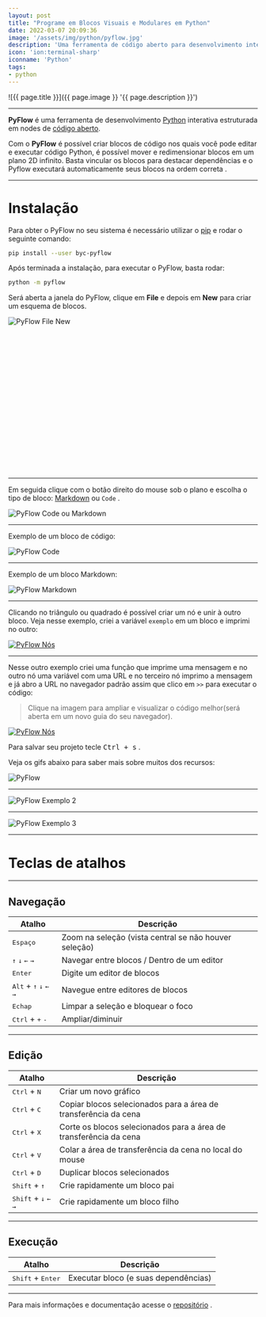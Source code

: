 ```yaml
---
layout: post
title: "Programe em Blocos Visuais e Modulares em Python"
date: 2022-03-07 20:09:36
image: '/assets/img/python/pyflow.jpg'
description: 'Uma ferramenta de código aberto para desenvolvimento interativo.'
icon: 'ion:terminal-sharp'
iconname: 'Python'
tags:
- python
---
```


![{{ page.title }}]({{ page.image }} '{{ page.description }}')

---

**PyFlow** é uma ferramenta de desenvolvimento [Python](https://terminalroot.com.br/tags#python) interativa estruturada em nodes de [código aberto](https://terminalroot.com.br/tags#opensource).

Com o **PyFlow** é possível criar blocos de código nos quais você pode editar e executar código Python, é possível mover e redimensionar blocos em um plano 2D infinito. Basta vincular os blocos para destacar dependências e o Pyflow executará automaticamente seus blocos na ordem correta .

---

# Instalação
Para obter o PyFlow no seu sistema é necessário utilizar o [pip](https://pypi.org/project/pip/) e rodar o seguinte comando:
```sh
pip install --user byc-pyflow
```

Após terminada a instalação, para executar o PyFlow, basta rodar:
```sh
python -m pyflow
```

Será aberta a janela do PyFlow, clique em **File** e depois em **New** para criar um esquema de blocos.

![PyFlow File New](/assets/img/python/pyflow-file-new.jpg) 


<!-- SQUARE - GAMES ROOT -->
<script async src="//pagead2.googlesyndication.com/pagead/js/adsbygoogle.js"></script>
<ins class="adsbygoogle"
style="display:inline-block;width:336px;height:280px"
data-ad-client="ca-pub-2838251107855362"
data-ad-slot="5351066970"></ins>
<script>
(adsbygoogle = window.adsbygoogle || []).push({});
</script>

---

Em seguida clique com o botão direito do mouse sob o plano e escolha o tipo de bloco: [Markdown](https://terminalroot.com.br/tags#markdown) ou `Code` .

![PyFlow Code ou Markdown](/assets/img/python/pyflow-code.jpg) 

---

Exemplo de um bloco de código:

![PyFlow Code](/assets/img/python/pyflow-run-code-1.jpg) 

---

Exemplo de um bloco Markdown:

![PyFlow Markdown](/assets/img/python/pyflow-markdown.jpg) 

---

Clicando no triângulo ou quadrado é possível criar um nó e unir à outro bloco. Veja nesse exemplo, criei a variável `exemplo` em um bloco e imprimi no outro:

[![PyFlow Nós](/assets/img/python/pyflow-run-code-2.jpg)](/assets/img/python/pyflow-run-code-2.jpg) 

---

Nesse outro exemplo criei uma função que imprime uma mensagem e no outro nó uma variável com uma URL e no terceiro nó imprimo a mensagem e já abro a URL no navegador padrão assim que clico em `>>` para executar o código:
> Clique na imagem para ampliar e visualizar o código melhor(será aberta em um novo guia do seu navegador).

[![PyFlow Nós](/assets/img/python/pyflow.jpg)](/assets/img/python/pyflow.jpg) 

Para salvar seu projeto tecle <kbd>Ctrl + s</kbd> .

Veja os gifs abaixo para saber mais sobre muitos dos recursos:

![PyFlow](https://github.com/Bycelium/PyFlow/raw/dev/media/mnist_example.gif) 


<!-- RECTANGLE 2 - OnParagragraph -->
<script async src="//pagead2.googlesyndication.com/pagead/js/adsbygoogle.js"></script>
<ins class="adsbygoogle"
style="display:block; text-align:center;"
data-ad-layout="in-article"
data-ad-format="fluid"
data-ad-client="ca-pub-2838251107855362"
data-ad-slot="8549252987"></ins>
<script>
(adsbygoogle = window.adsbygoogle || []).push({});
</script>

---

![PyFlow Exemplo 2](https://github.com/Bycelium/PyFlow/raw/dev/media/block_example.gif)

---

![PyFlow Exemplo 3](https://github.com/Bycelium/PyFlow/raw/dev/media/resize_example.gif)

---

# Teclas de atalhos

---

## Navegação

| Atalho | Descrição |
|---|---|
| <kbd>Espaço</kbd> | Zoom na seleção (vista central se não houver seleção) |
| <kbd>↑</kbd> <kbd>↓</kbd> <kbd>←</kbd> <kbd>→</kbd> | Navegar entre blocos / Dentro de um editor |
| <kbd>Enter</kbd> | Digite um editor de blocos |
| <kbd>Alt</kbd> + <kbd>↑</kbd> <kbd>↓</kbd> <kbd>←</kbd> <kbd>→</kbd> | Navegue entre editores de blocos |
| <kbd>Echap</kbd> | Limpar a seleção e bloquear o foco |
| <kbd>Ctrl</kbd> + <kbd>+</kbd> <kbd>-</kbd> | Ampliar/diminuir |

---

## Edição

| Atalho | Descrição |
|---|---|
| <kbd>Ctrl</kbd> + <kbd>N</kbd> | Criar um novo gráfico |
| <kbd>Ctrl</kbd> + <kbd>C</kbd> | Copiar blocos selecionados para a área de transferência da cena |
| <kbd>Ctrl</kbd> + <kbd>X</kbd> | Corte os blocos selecionados para a área de transferência da cena |
| <kbd>Ctrl</kbd> + <kbd>V</kbd> | Colar a área de transferência da cena no local do mouse |
| <kbd>Ctrl</kbd> + <kbd>D</kbd> | Duplicar blocos selecionados |
| <kbd>Shift</kbd> + <kbd>↑</kbd> | Crie rapidamente um bloco pai |
| <kbd>Shift</kbd> + <kbd>↓</kbd> <kbd>←</kbd> <kbd>→</kbd> | Crie rapidamente um bloco filho |

---

## Execução

| Atalho | Descrição |
|---|---|
| <kbd>Shift</kbd> + <kbd>Enter</kbd> | Executar bloco (e suas dependências) |

---

Para mais informações e documentação acesse o [repositório](https://github.com/Bycelium/PyFlow) .



